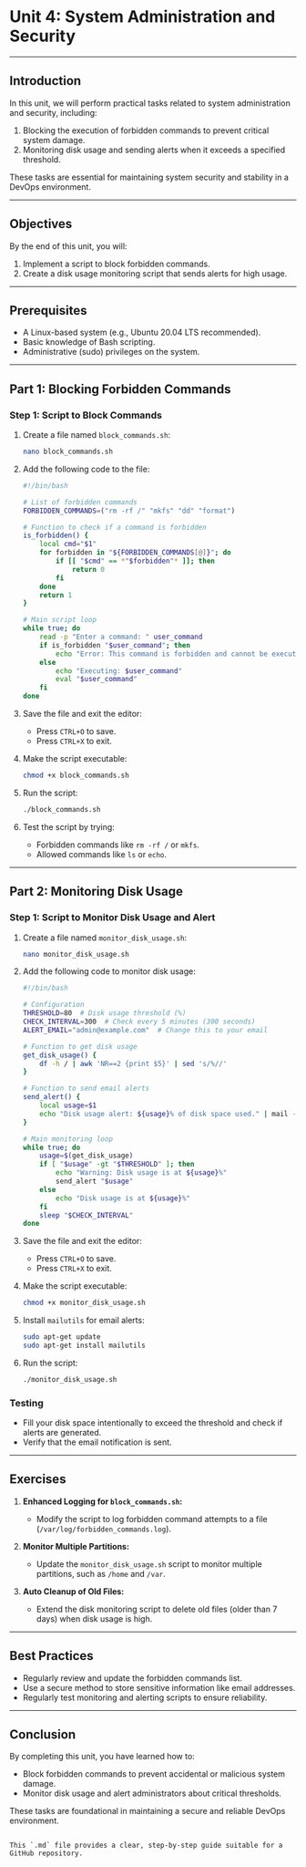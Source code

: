 # Unit 4: System Administration and Security

---

## Introduction

In this unit, we will perform practical tasks related to system administration and security, including:
1. Blocking the execution of forbidden commands to prevent critical system damage.
2. Monitoring disk usage and sending alerts when it exceeds a specified threshold.

These tasks are essential for maintaining system security and stability in a DevOps environment.

---

## Objectives

By the end of this unit, you will:
1. Implement a script to block forbidden commands.
2. Create a disk usage monitoring script that sends alerts for high usage.

---

## Prerequisites

- A Linux-based system (e.g., Ubuntu 20.04 LTS recommended).
- Basic knowledge of Bash scripting.
- Administrative (sudo) privileges on the system.

---

## Part 1: Blocking Forbidden Commands

### Step 1: Script to Block Commands

1. Create a file named `block_commands.sh`:
   ```bash
   nano block_commands.sh


2. Add the following code to the file:
   ```bash
   #!/bin/bash

   # List of forbidden commands
   FORBIDDEN_COMMANDS=("rm -rf /" "mkfs" "dd" "format")

   # Function to check if a command is forbidden
   is_forbidden() {
       local cmd="$1"
       for forbidden in "${FORBIDDEN_COMMANDS[@]}"; do
           if [[ "$cmd" == *"$forbidden"* ]]; then
               return 0
           fi
       done
       return 1
   }

   # Main script loop
   while true; do
       read -p "Enter a command: " user_command
       if is_forbidden "$user_command"; then
           echo "Error: This command is forbidden and cannot be executed."
       else
           echo "Executing: $user_command"
           eval "$user_command"
       fi
   done
   ```

3. Save the file and exit the editor:
   - Press `CTRL+O` to save.
   - Press `CTRL+X` to exit.

4. Make the script executable:
   ```bash
   chmod +x block_commands.sh
   ```

5. Run the script:
   ```bash
   ./block_commands.sh
   ```

6. Test the script by trying:
   - Forbidden commands like `rm -rf /` or `mkfs`.
   - Allowed commands like `ls` or `echo`.

---

## Part 2: Monitoring Disk Usage

### Step 1: Script to Monitor Disk Usage and Alert

1. Create a file named `monitor_disk_usage.sh`:
   ```bash
   nano monitor_disk_usage.sh
   ```

2. Add the following code to monitor disk usage:
   ```bash
   #!/bin/bash

   # Configuration
   THRESHOLD=80  # Disk usage threshold (%)
   CHECK_INTERVAL=300  # Check every 5 minutes (300 seconds)
   ALERT_EMAIL="admin@example.com"  # Change this to your email

   # Function to get disk usage
   get_disk_usage() {
       df -h / | awk 'NR==2 {print $5}' | sed 's/%//'
   }

   # Function to send email alerts
   send_alert() {
       local usage=$1
       echo "Disk usage alert: ${usage}% of disk space used." | mail -s "High Disk Usage Alert" "$ALERT_EMAIL"
   }

   # Main monitoring loop
   while true; do
       usage=$(get_disk_usage)
       if [ "$usage" -gt "$THRESHOLD" ]; then
           echo "Warning: Disk usage is at ${usage}%"
           send_alert "$usage"
       else
           echo "Disk usage is at ${usage}%"
       fi
       sleep "$CHECK_INTERVAL"
   done
   ```

3. Save the file and exit the editor:
   - Press `CTRL+O` to save.
   - Press `CTRL+X` to exit.

4. Make the script executable:
   ```bash
   chmod +x monitor_disk_usage.sh
   ```

5. Install `mailutils` for email alerts:
   ```bash
   sudo apt-get update
   sudo apt-get install mailutils
   ```

6. Run the script:
   ```bash
   ./monitor_disk_usage.sh
   ```

### Testing
- Fill your disk space intentionally to exceed the threshold and check if alerts are generated.
- Verify that the email notification is sent.

---

## Exercises

1. **Enhanced Logging for `block_commands.sh`:**
   - Modify the script to log forbidden command attempts to a file (`/var/log/forbidden_commands.log`).

2. **Monitor Multiple Partitions:**
   - Update the `monitor_disk_usage.sh` script to monitor multiple partitions, such as `/home` and `/var`.

3. **Auto Cleanup of Old Files:**
   - Extend the disk monitoring script to delete old files (older than 7 days) when disk usage is high.

---

## Best Practices

- Regularly review and update the forbidden commands list.
- Use a secure method to store sensitive information like email addresses.
- Regularly test monitoring and alerting scripts to ensure reliability.

---

## Conclusion

By completing this unit, you have learned how to:
- Block forbidden commands to prevent accidental or malicious system damage.
- Monitor disk usage and alert administrators about critical thresholds.

These tasks are foundational in maintaining a secure and reliable DevOps environment.
```

This `.md` file provides a clear, step-by-step guide suitable for a GitHub repository.
